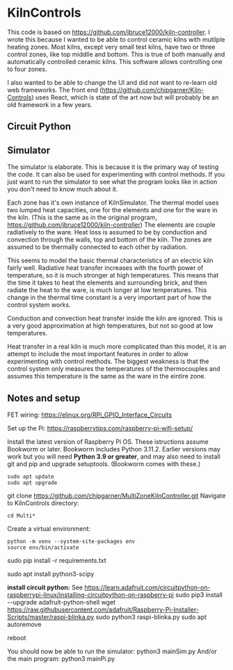 # KilnControls

This code is based on https://github.com/jbruce12000/kiln-controller.
I wrote this because I wanted to be able to control ceramic kilns with mutilple heating zones. Most kilns, except very
small test kilns, have two or three control zones, like top middlle and bottom. This is true of both manually and
automatically controlled ceramic kilns. This software allows controlling one to four zones.

I also wanted to be able to change the UI and did not want to re-learn old web frameworks. The front
end (https://github.com/chipgarner/Kiln-Controls) uses React, which is state of the art now but will probably be an old
framework in a few years.

## Circuit Python

## Simulator

The simulator is elaborate. This is because it is the primary way of testing the code. It can also be used for experimenting with control methods. If you just want to run the
simulator to see what the program looks like in action you don't need to know much about it.

Each zone has it's own instance of KilnSimulator. The thermal model uses two lumped heat capacities, one for the
elements and one for the ware in the kiln. (This is the same as in the original
program, https://github.com/jbruce12000/kiln-controller) The elements are couple radiatively to the ware. Heat loss is
assumed to be by conduction and convection through the walls, top and bottom of the kiln. The zones are assumed to be
thermally connected to each other by radiation.

This seems to model the basic thermal characteristics of an electric kiln fairly well. Radiative heat transfer increases
with the fourth power of temperature, so it is much stronger at high temperatures. This means that the time it takes to
heat the elements and surrounding brick, and then radiate the heat to the ware, is much longer at low temperatures. This
change in the thermal time constant is a very important part of how the control system works.

Conduction and convection heat transfer inside the kiln are ignored. This is a very good approximation at high
temperatures, but not so good at low temperatures.

Heat transfer in a real kiln is much more complicated than this model, it is an attempt to include the most important
features in order to allow experimenting with control methods. The biggest weakness is that the control system only
measures the temperatures of the thermocouples and assumes this temperature is the same as the ware in the eintire zone.

## Notes and setup

FET wiring: https://elinux.org/RPi_GPIO_Interface_Circuits

Set up the Pi: https://raspberrytips.com/raspberry-pi-wifi-setup/

Install the latest version of Raspberry Pi OS. These istructions assume Bookworm or later. Bookworm includes Python 3.11.2. Earlier versions may work but you will
need **Python 3.9 or greater**, and may also need to install git and pip and upgrade setuptools. (Bookworm comes with these.)

    sudo apt update
    sudo apt upgrade


git clone https://github.com/chipgarner/MultiZoneKilnController.git
Navigate to KilnControls directory:

    cd Multi*

Create a virtual environment:

    python -m venv --system-site-packages env
    source env/bin/activate

sudo pip install -r requirements.txt

sudo apt install python3-scipy

**install circuit python:**
See https://learn.adafruit.com/circuitpython-on-raspberrypi-linux/installing-circuitpython-on-raspberry-pi
sudo pip3 install --upgrade adafruit-python-shell
wget https://raw.githubusercontent.com/adafruit/Raspberry-Pi-Installer-Scripts/master/raspi-blinka.py
sudo python3 raspi-blinka.py
sudo apt autoremove

reboot

You should now be able to run the simulator:
python3 mainSim.py
And/or the main program:
python3 mainPi.py